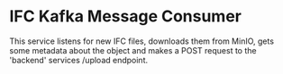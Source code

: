 # IFC Kafka Message Consumer

This service listens for new IFC files, downloads them from MinIO, gets some metadata about the object and makes a POST request to the 'backend' services /upload endpoint.
